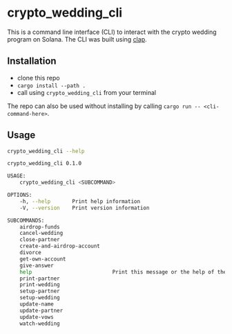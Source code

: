 # crypto_wedding_cli

This is a command line interface (CLI) to interact with the crypto wedding program on Solana.
The CLI was built using [clap](https://github.com/clap-rs/clap).

## Installation

- clone this repo
- `cargo install --path .`
- call using `crypto_wedding_cli` from your terminal

The repo can also be used without installing by calling `cargo run -- <cli-command-here>`.

## Usage

```sh
crypto_wedding_cli --help

crypto_wedding_cli 0.1.0

USAGE:
    crypto_wedding_cli <SUBCOMMAND>

OPTIONS:
    -h, --help       Print help information
    -V, --version    Print version information

SUBCOMMANDS:
    airdrop-funds
    cancel-wedding
    close-partner
    create-and-airdrop-account
    divorce
    get-own-account
    give-answer
    help                          Print this message or the help of the given subcommand(s)
    print-partner
    print-wedding
    setup-partner
    setup-wedding
    update-name
    update-partner
    update-vows
    watch-wedding
```
